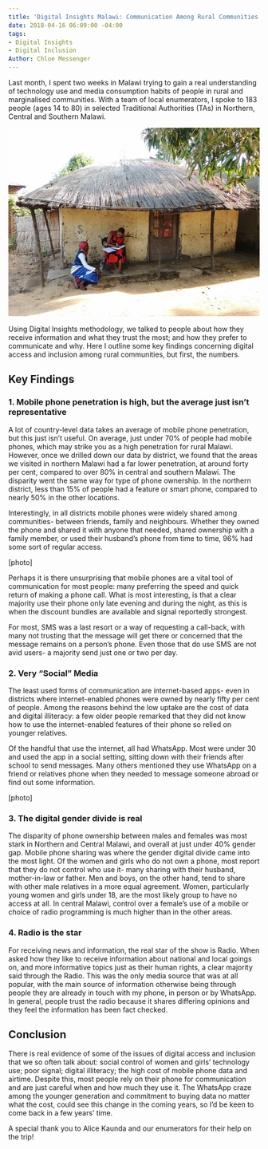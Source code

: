 ```yaml
---
title: 'Digital Insights Malawi: Communication Among Rural Communities'
date: 2018-04-16 06:09:00 -04:00
tags:
- Digital Insights
- Digital Inclusion
Author: Chloe Messenger
---
```


Last month, I spent two weeks in Malawi trying to gain a real understanding of technology use and media consumption habits of people in rural and marginalised communities. With a team of local enumerators, I spoke to 183 people (ages 14 to 80) in selected Traditional Authorities (TAs) in Northern, Central and Southern Malawi.

![009-MangochiTAMponda_approval.jpg](/uploads/009-MangochiTAMponda_approval.jpg)

<!--more-->
Using Digital Insights methodology, we talked to people about how they receive information and what they trust the most; and how they prefer to communicate and why. Here I outline some key findings concerning digital access and inclusion among rural communities, but first, the numbers.

<script id="infogram_0_5ee7b3ea-aa02-492f-bf18-7b25c7ded435" title="Bio data Malawi Insights" src="https://e.infogram.com/js/dist/embed.js?y68" type="text/javascript"></script>

## Key Findings

### 1.	Mobile phone penetration is high, but the average just isn’t representative
A lot of country-level data takes an average of mobile phone penetration, but this just isn’t useful. On average, just under 70% of people had mobile phones, which may strike you as a high penetration for rural Malawi. However, once we drilled down our data by district, we found that the areas we visited in northern Malawi had a far lower penetration, at around forty per cent, compared to over 80% in central and southern Malawi.  The disparity went the same way for type of phone ownership. In the northern district, less than 15% of people had a feature or smart phone, compared to nearly 50% in the other locations.

<script id="infogram_0_f47fe114-9d49-45f2-9347-fceebce12ff0" title="Mobile access and type Malawi Digital Insights" src="https://e.infogram.com/js/dist/embed.js?pel" type="text/javascript"></script>

Interestingly, in all districts mobile phones were widely shared among communities- between friends, family and neighbours. Whether they owned the phone and shared it with anyone that needed, shared ownership with a family member, or used their husband’s phone from time to time, 96% had some sort of regular access. 

[photo]

Perhaps it is there unsurprising that mobile phones are a vital tool of communication for most people: many preferring the speed and quick return of making a phone call. What is most interesting, is that a clear majority use their phone only late evening and during the night, as this is when the discount bundles are available and signal reportedly strongest.

For most, SMS was a last resort or a way of requesting a call-back, with many not trusting that the message will get there or concerned that the message remains on a person’s phone. Even those that do use SMS are not avid users- a majority send just one or two per day. 

<script id="infogram_0_793e2b8b-cdf6-443a-bdc4-2203d009119c" title="Communication Malawi Insights" src="https://e.infogram.com/js/dist/embed.js?DZb" type="text/javascript"></script>


### 2.	Very “Social” Media
The least used forms of communication are internet-based apps- even in districts where internet-enabled phones were owned by nearly fifty per cent of people. Among the reasons behind the low uptake are the cost of data and digital illiteracy: a few older people remarked that they did not know how to use the internet-enabled features of their phone so relied on younger relatives. 

Of the handful that use the internet, all had WhatsApp. Most were under 30 and used the app in a social setting, sitting down with their friends after school to send messages. Many others mentioned they use WhatsApp on a friend or relatives phone when they needed to message someone abroad or find out some information. 

[photo]


### 3.	The digital gender divide is real
The disparity of phone ownership between males and females was most stark in Northern and Central Malawi, and overall at just under 40% gender gap. Mobile phone sharing was where the gender digital divide came into the most light. Of the women and girls who do not own a phone, most report that they do not control who use it- many sharing with their husband, mother-in-law or father. Men and boys, on the other hand, tend to share with other male relatives in a more equal agreement. Women, particularly young women and girls under 18, are the most likely group to have no access at all. In central Malawi, control over a female’s use of a mobile or choice of radio programming is much higher than in the other areas.


### 4.	Radio is the star 
<script id="infogram_0_1b27ce3a-a257-41b0-9fa3-cb3dada826e1" title="Information general Malawi Insights" src="https://e.infogram.com/js/dist/embed.js?3Yi" type="text/javascript"></script>

For receiving news and information, the real star of the show is Radio. When asked how they like to receive information about national and local goings on, and more informative topics just as their human rights, a clear majority said through the Radio. This was the only media source that was at all popular, with the main source of information otherwise being through people they are already in touch with my phone, in person or by WhatsApp. In general, people trust the radio because it shares differing opinions and they feel the information has been fact checked. 

## Conclusion
There is real evidence of some of the issues of digital access and inclusion that we so often talk about: social control of women and girls’ technology use; poor signal; digital illiteracy; the high cost of mobile phone data and airtime. Despite this, most people rely on their phone for communication and are just careful when and how much they use it. The WhatsApp craze among the younger generation and commitment to buying data no matter what the cost, could see this change in the coming years, so I’d be keen to come back in a few years’ time.

A special thank you to Alice Kaunda and our enumerators for their help on the trip!  


